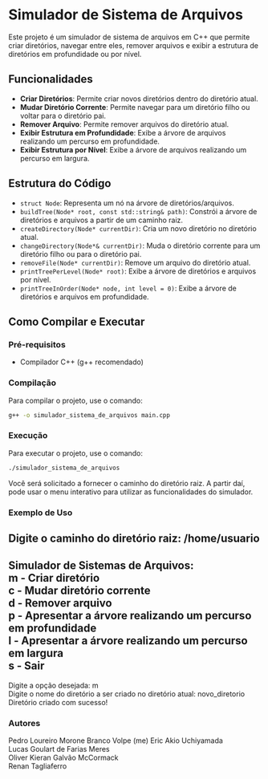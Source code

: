 # Simulador de Sistema de Arquivos

Este projeto é um simulador de sistema de arquivos em C++ que permite criar diretórios, navegar entre eles, remover arquivos e exibir a estrutura de diretórios em profundidade ou por nível.

## Funcionalidades

- **Criar Diretórios**: Permite criar novos diretórios dentro do diretório atual.
- **Mudar Diretório Corrente**: Permite navegar para um diretório filho ou voltar para o diretório pai.
- **Remover Arquivo**: Permite remover arquivos do diretório atual.
- **Exibir Estrutura em Profundidade**: Exibe a árvore de arquivos realizando um percurso em profundidade.
- **Exibir Estrutura por Nível**: Exibe a árvore de arquivos realizando um percurso em largura.

## Estrutura do Código

- `struct Node`: Representa um nó na árvore de diretórios/arquivos.
- `buildTree(Node* root, const std::string& path)`: Constrói a árvore de diretórios e arquivos a partir de um caminho raiz.
- `createDirectory(Node* currentDir)`: Cria um novo diretório no diretório atual.
- `changeDirectory(Node*& currentDir)`: Muda o diretório corrente para um diretório filho ou para o diretório pai.
- `removeFile(Node* currentDir)`: Remove um arquivo do diretório atual.
- `printTreePerLevel(Node* root)`: Exibe a árvore de diretórios e arquivos por nível.
- `printTreeInOrder(Node* node, int level = 0)`: Exibe a árvore de diretórios e arquivos em profundidade.

## Como Compilar e Executar

### Pré-requisitos

- Compilador C++ (g++ recomendado)

### Compilação

Para compilar o projeto, use o comando:

```sh
g++ -o simulador_sistema_de_arquivos main.cpp
```
### Execução 
  
Para executar o projeto, use o comando:

```sh
./simulador_sistema_de_arquivos
```
Você será solicitado a fornecer o caminho do diretório raiz. A partir daí, pode usar o menu interativo para utilizar as funcionalidades do simulador.

### Exemplo de Uso
  
Digite o caminho do diretório raiz: /home/usuario  
--------------------------------------  
Simulador de Sistemas de Arquivos:   
m - Criar diretório  
c - Mudar diretório corrente  
d - Remover arquivo  
p - Apresentar a árvore realizando um percurso em profundidade  
l - Apresentar a árvore realizando um percurso em largura  
s - Sair  
--------------------------------------  
Digite a opção desejada: m  
Digite o nome do diretório a ser criado no diretório atual: novo_diretorio  
Diretório criado com sucesso!  
  
  
### Autores
  
Pedro Loureiro Morone Branco Volpe (me)
Eric Akio Uchiyamada               
Lucas Goulart de Farias Meres       
Oliver Kieran Galvão McCormack     
Renan Tagliaferro
          
